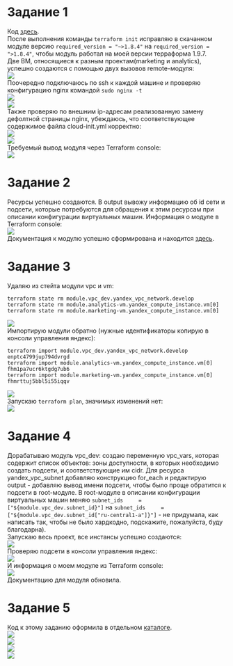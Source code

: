 # Задание 1
Код [здесь](https://github.com/OlgaLesnykh/DevOps/tree/main/Terraform/3/src).    
После выполнения команды ```terraform init``` исправляю в скачанном модуле версию ```required_version = "~>1.8.4"``` на ```required_version = ">1.8.4"```, чтобы модуль работал на моей версии терраформа 1.9.7.    
Две ВМ, относящиеся к разным проектам(marketing и analytics), успешно создаются с помощью двух вызовов remote-модуля:    
![](https://github.com/OlgaLesnykh/screenshots/blob/main/Terraform_030.png)    
Поочередно подключаюсь по ssh к каждой машине и проверяю конфигурацию nginx командой ```sudo nginx -t```    
![](https://github.com/OlgaLesnykh/screenshots/blob/main/Terraform_031.png)    
![](https://github.com/OlgaLesnykh/screenshots/blob/main/Terraform_032.png)    
Также проверяю по внешним ip-адресам реализованную замену дефолтной страницы nginx, убеждаюсь, что соответствующее содержимое файла cloud-init.yml корректно:    
![](https://github.com/OlgaLesnykh/screenshots/blob/main/Terraform_033.png)    
![](https://github.com/OlgaLesnykh/screenshots/blob/main/Terraform_034.png)    
Требуемый вывод модуля через Terraform console:    
![](https://github.com/OlgaLesnykh/screenshots/blob/main/Terraform_035.png)    
# Задание 2
Ресурсы успешно создаются. В output вывожу информацию об id сети и подсети, которые потребуются для обращения к этим ресурсам при описании конфигурации виртуальных машин. Информация о модуле в Terraform console:    
![](https://github.com/OlgaLesnykh/screenshots/blob/main/Terraform_036.png)  
Документация к модулю успешно сформирована и находится [здесь](https://github.com/OlgaLesnykh/DevOps/blob/main/Terraform/4/src/VPC/README.md).
# Задание 3
Удаляю из стейта модули vpc и vm:    
```
terraform state rm module.vpc_dev.yandex_vpc_network.develop
terraform state rm module.analytics-vm.yandex_compute_instance.vm[0]
terraform state rm module.marketing-vm.yandex_compute_instance.vm[0]
```
![](https://github.com/OlgaLesnykh/screenshots/blob/main/Terraform_037.png)  
Импортирую модули обратно (нужные идентификаторы копирую в консоли управления яндекс):    
```
terraform import module.vpc_dev.yandex_vpc_network.develop enptc4799jup794dvrgd
terraform import module.analytics-vm.yandex_compute_instance.vm[0] fhm1pa7ucr6ktgdg7ub6
terraform import module.marketing-vm.yandex_compute_instance.vm[0] fhmrttuj5bbl5i55iqqv
```
![](https://github.com/OlgaLesnykh/screenshots/blob/main/Terraform_038.png)    
Запускаю ```terraform plan```, значимых изменений нет:    
![](https://github.com/OlgaLesnykh/screenshots/blob/main/Terraform_039.png)  
# Задание 4
Дорабатываю модуль vpc_dev: создаю переменную vpc_vars, которая содержит список объектов: зоны доступности, в которых необходимо создать подсети, и соответствующие им cidr. Для ресурса yandex_vpc_subnet добавляю конструкцию for_each и редактирую output - добавляю вывод имени подсети, чтобы было проще обратится к подсети в root-модуле. В root-модуле в описании конфигурации виртуальных машин меняю ```subnet_ids     = ["${module.vpc_dev.subnet_id}"]``` на ```subnet_ids     = ["${module.vpc_dev.subnet_id["ru-central1-a"]}"]``` - не придумала, как написать так, чтобы не было хардкодно, подскажите, пожалуйста, буду благодарна).    
Запускаю весь проект, все инстансы успешно создаются:    
![](https://github.com/OlgaLesnykh/screenshots/blob/main/Terraform_041.png)    
Проверяю подсети в консоли управления яндекс:    
![](https://github.com/OlgaLesnykh/screenshots/blob/main/Terraform_042.png)    
И информация о моем модуле из Terraform console:    
![](https://github.com/OlgaLesnykh/screenshots/blob/main/Terraform_040.png)    
Документацию для модуля обновила.
# Задание 5
Код к этому заданию оформила в отдельном [каталоге](https://github.com/OlgaLesnykh/DevOps/blob/main/Terraform/4/src/task_5).    
![](https://github.com/OlgaLesnykh/screenshots/blob/main/Terraform_043.png)    
![](https://github.com/OlgaLesnykh/screenshots/blob/main/Terraform_044.png)    
![](https://github.com/OlgaLesnykh/screenshots/blob/main/Terraform_045.png)    
![](https://github.com/OlgaLesnykh/screenshots/blob/main/Terraform_046.png)    